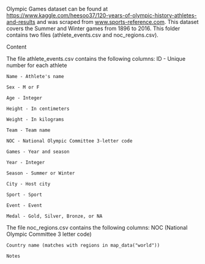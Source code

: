 Olympic Games dataset can be found at https://www.kaggle.com/heesoo37/120-years-of-olympic-history-athletes-and-results and was scraped from www.sports-reference.com. This dataset covers the Summer and Winter games from 1896 to 2016. This folder contains two files (athlete_events.csv and noc_regions.csv). 

Content

The file athlete_events.csv contains the following columns:
	ID - Unique number for each athlete
	
	Name - Athlete's name
	
	Sex - M or F
	
	Age - Integer
	
	Height - In centimeters
	
	Weight - In kilograms
	
	Team - Team name
	
	NOC - National Olympic Committee 3-letter code
	
	Games - Year and season
	
	Year - Integer
	
	Season - Summer or Winter
	
	City - Host city
	
	Sport - Sport
	
	Event - Event
	
	Medal - Gold, Silver, Bronze, or NA
  
The file noc_regions.csv contains the following columns:
  	NOC (National Olympic Committee 3 letter code)
	
	Country name (matches with regions in map_data("world"))
	
	Notes




